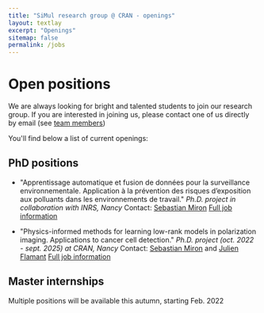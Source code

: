 ```yaml
---
title: "SiMul research group @ CRAN - openings"
layout: textlay
excerpt: "Openings"
sitemap: false
permalink: /jobs
---
```


# Open positions

We are always looking for bright and talented students to join our research group.
If you are interested in joining us, please contact one of us directly by email (see [team members](team/))

You'll find below a list of current openings:

## PhD positions

* "Apprentissage automatique et fusion de données pour la surveillance environnementale. Application à la prévention des risques d’exposition aux polluants dans les environnements de travail."
*Ph.D. project in collaboration with INRS, Nancy*
Contact: [Sebastian Miron](mailto:sebastian.miron@univ-lorraine.fr)
<a href="/assets/jobs/SujetThese_Apprentissage_automatique.pdf">Full job information <span class="fa fa-file-pdf-o"></span></a>

* "Physics-informed methods for learning low-rank models in polarization imaging. Applications to cancer cell detection."
*Ph.D. project (oct. 2022 - sept. 2025) at CRAN,  Nancy*
Contact: [Sebastian Miron](mailto:sebastian.miron@univ-lorraine.fr)  and [Julien Flamant](mailto:julien.flamant@univ-lorraine.fr)
<a href="/assets/jobs/Phd_lowrankPolarization.pdf">Full job information <span class="fa fa-file-pdf-o"></span></a>


## Master internships

Multiple positions will be available this autumn, starting Feb. 2022
